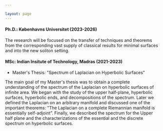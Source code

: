 ```yaml
---

layout: page
---
```

#### Ph.D.: Københavns Universitet (2023-2026)
 The research will be focused on the transfer of techniques and theorems from the corresponding vast supply of classical results for minimal surfaces and into the new soliton setting. 

#### MSc: Indian Insitute of Technology, Madras (2021-2023) 
- Master's Thesis: "Spectrum of Laplacian on Hyperbolic Surfaces"
  
 The main goal of my Master's thesis was  to obtain a complete understanding of the spectrum of the Laplacian on hyperbolic surfaces of infinite area. We began with the study of the upper half-plane,  hyperbolic surfaces, hyperbolic ends, and decompositions of the spectrum. Later we defined the Laplacian on an arbitrary manifold and discussed one of the important theorems: "The Laplacian on a complete Riemannian manifold is essentially self-adjoint”. Finally, we described the spectrum for the Upper half plane and the characterizations of the essential and the discrete spectrum on hyperbolic surfaces.




  









